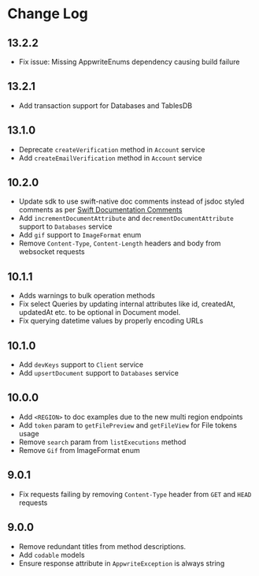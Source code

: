 # Change Log

## 13.2.2

* Fix issue: Missing AppwriteEnums dependency causing build failure

## 13.2.1

* Add transaction support for Databases and TablesDB

## 13.1.0

* Deprecate `createVerification` method in `Account` service
* Add `createEmailVerification` method in `Account` service

## 10.2.0

* Update sdk to use swift-native doc comments instead of jsdoc styled comments as per [Swift Documentation Comments](https://github.com/swiftlang/swift/blob/main/docs/DocumentationComments.md)
* Add `incrementDocumentAttribute` and `decrementDocumentAttribute` support to `Databases` service
* Add `gif` support to `ImageFormat` enum
* Remove `Content-Type`, `Content-Length` headers and body from websocket requests

## 10.1.1

* Adds warnings to bulk operation methods
* Fix select Queries by updating internal attributes like id, createdAt, updatedAt etc. to be optional in Document model.
* Fix querying datetime values by properly encoding URLs

## 10.1.0

* Add `devKeys` support to `Client` service
* Add `upsertDocument` support to `Databases` service

## 10.0.0

* Add `<REGION>` to doc examples due to the new multi region endpoints
* Add `token` param to `getFilePreview` and `getFileView` for File tokens usage
* Remove `search` param from `listExecutions` method
* Remove `Gif` from ImageFormat enum

## 9.0.1

* Fix requests failing by removing `Content-Type` header from `GET` and `HEAD` requests

## 9.0.0

* Remove redundant titles from method descriptions.
* Add `codable` models
* Ensure response attribute in `AppwriteException` is always string
